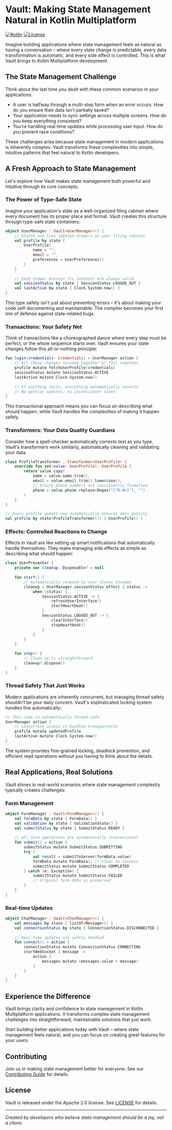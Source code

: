 # Vault: Making State Management Natural in Kotlin Multiplatform

[![Kotlin](https://img.shields.io/badge/kotlin-1.9.0-blue.svg)](http://kotlinlang.org)
[![License](https://img.shields.io/badge/License-Apache%202.0-blue.svg)](https://opensource.org/licenses/Apache-2.0)

Imagine building applications where state management feels as natural as having a conversation – where every state change is predictable, every data transformation is automatic, and every side effect is controlled. This is what Vault brings to Kotlin Multiplatform development.

## The State Management Challenge

Think about the last time you dealt with these common scenarios in your applications:

- A user is halfway through a multi-step form when an error occurs. How do you ensure their data isn't partially saved?
- Your application needs to sync settings across multiple screens. How do you keep everything consistent?
- You're handling real-time updates while processing user input. How do you prevent race conditions?

These challenges arise because state management in modern applications is inherently complex. Vault transforms these complexities into simple, intuitive patterns that feel natural to Kotlin developers.

## A Fresh Approach to State Management

Let's explore how Vault makes state management both powerful and intuitive through its core concepts.

### The Power of Type-Safe State

Imagine your application's state as a well-organized filing cabinet where every document has its proper place and format. Vault creates this structure through type-safe state containers:

```kotlin
object UserManager : Vault<UserManager>() {
    // States are like labeled drawers in your filing cabinet
    val profile by state { 
        UserProfile(
            name = "",
            email = "",
            preferences = UserPreferences()
        )
    }
    
    // Each drawer ensures its contents are always valid
    val sessionStatus by state { SessionStatus.LOGGED_OUT }
    val lastActive by state { Clock.System.now() }
}
```

This type safety isn't just about preventing errors – it's about making your code self-documenting and maintainable. The compiler becomes your first line of defense against state-related bugs.

### Transactions: Your Safety Net

Think of transactions like a choreographed dance where every step must be perfect, or the whole sequence starts over. Vault ensures your state changes follow this all-or-nothing principle:

```kotlin
fun login(credentials: Credentials) = UserManager action {
    // All these changes succeed together or fail together
    profile mutate fetchUserProfile(credentials)
    sessionStatus mutate SessionStatus.ACTIVE
    lastActive mutate Clock.System.now()
    
    // If anything fails, everything automatically reverts
    // No partial updates, no inconsistent state
}
```

This transactional approach means you can focus on describing what should happen, while Vault handles the complexities of making it happen safely.

### Transformers: Your Data Quality Guardians

Consider how a spell-checker automatically corrects text as you type. Vault's transformers work similarly, automatically cleaning and validating your data:

```kotlin
class ProfileTransformer : Transformer<UserProfile> {
    override fun set(value: UserProfile): UserProfile {
        return value.copy(
            name = value.name.trim(),
            email = value.email.trim().lowercase(),
            // Ensure phone numbers are consistently formatted
            phone = value.phone.replace(Regex("[^0-9+]"), "")
        )
    }
}

// Every profile update now automatically ensures data quality
val profile by state(ProfileTransformer()) { UserProfile() }
```

### Effects: Controlled Reactions to Change

Effects in Vault are like setting up smart notifications that automatically handle themselves. They make managing side effects as simple as describing what should happen:

```kotlin
class UserPresenter {
    private var cleanup: Disposable? = null
    
    fun start() {
        // Automatically respond to user status changes
        cleanup = UserManager.sessionStatus effect { status ->
            when (status) {
                SessionStatus.ACTIVE -> {
                    refreshUserInterface()
                    startHeartbeat()
                }
                SessionStatus.LOGGED_OUT -> {
                    clearInterface()
                    stopHeartbeat()
                }
            }
        }
    }
    
    fun stop() {
        // Clean up is straightforward
        cleanup?.dispose()
    }
}
```

### Thread Safety That Just Works

Modern applications are inherently concurrent, but managing thread safety shouldn't be your daily concern. Vault's sophisticated locking system handles this automatically:

```kotlin
// This code is automatically thread-safe
UserManager action {
    // Concurrent access is handled transparently
    profile mutate updatedProfile
    lastActive mutate Clock.System.now()
}
```

The system provides fine-grained locking, deadlock prevention, and efficient read operations without you having to think about the details.

## Real Applications, Real Solutions

Vault shines in real-world scenarios where state management complexity typically creates challenges:

### Form Management
```kotlin
object FormManager : Vault<FormManager>() {
    val formData by state { FormData() }
    val validation by state { ValidationState() }
    val submitStatus by state { SubmitStatus.READY }
    
    // All form operations are automatically transactional
    fun submit() = action {
        submitStatus mutate SubmitStatus.SUBMITTING
        try {
            val result = submitToServer(formData.value)
            formData mutate FormData() // Clear on success
            submitStatus mutate SubmitStatus.COMPLETED
        } catch (e: Exception) {
            submitStatus mutate SubmitStatus.FAILED
            // Original form data is preserved
        }
    }
}
```

### Real-time Updates
```kotlin
object ChatManager : Vault<ChatManager>() {
    val messages by state { listOf<Message>() }
    val connectionStatus by state { ConnectionStatus.DISCONNECTED }
    
    // Real-time updates are safely handled
    fun connect() = action {
        connectionStatus mutate ConnectionStatus.CONNECTING
        startWebSocket { message ->
            action {
                messages mutate (messages.value + message)
            }
        }
    }
}
```

## Experience the Difference

Vault brings clarity and confidence to state management in Kotlin Multiplatform applications. It transforms complex state management challenges into straightforward, maintainable solutions that just work.

Start building better applications today with Vault – where state management feels natural, and you can focus on creating great features for your users.

## Contributing

Join us in making state management better for everyone. See our [Contributing Guide](CONTRIBUTING.md) for details.

## License

Vault is released under the Apache 2.0 license. See [LICENSE](LICENSE) for details.

---

*Created by developers who believe state management should be a joy, not a chore.*